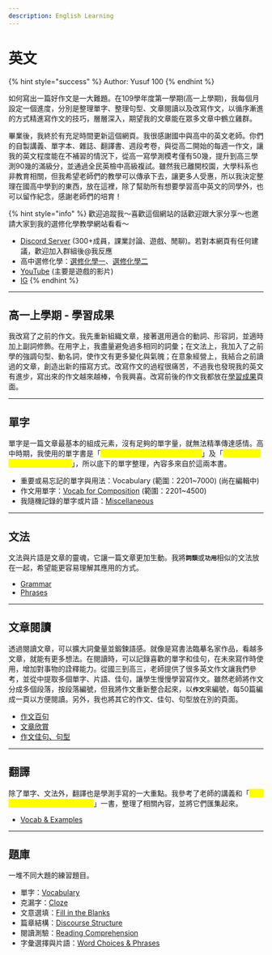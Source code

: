 ```yaml
---
description: English Learning
---
```


# 英文

{% hint style="success" %}
Author: Yusuf 100
{% endhint %}

如何寫出一篇好作文是一大難題。在109學年度第一學期(高一上學期)，我每個月設定一個進度，分別是整理單字、整理句型、文章閱讀以及改寫作文，以循序漸進的方式精進寫作文的技巧，層層深入，期望我的文章能在眾多文章中鶴立雞群。

畢業後，我終於有充足時間更新這個網頁。我很感謝國中與高中的英文老師。你們的自製講義、單字本、雜誌、翻譯書、週段考卷，與從高二開始的每週一作文，讓我的英文程度能在不補習的情況下，從高一寫學測模考僅有50幾，提升到高三學測90幾的滿級分，並通過全民英檢中高級複試。雖然我已離開校園，大學科系也非教育相關，但我希望老師們的教學可以傳承下去，讓更多人受惠，所以我決定整理在國高中學到的東西，放在這裡，除了幫助所有想要學習高中英文的同學外，也可以留作紀念，感謝老師們的培育！

{% hint style="info" %}
歡迎追蹤我～喜歡這個網站的話歡迎跟大家分享～也邀請大家到我的選修化學教學網站看看～

* [Discord Server](https://discord.gg/nDbebSB7s9) (300+成員，課業討論、遊戲、閒聊)。若對本網頁有任何建議，歡迎加入群組後@我反應
* 高中選修化學：[選修化學一](https://hackmd.io/@Yusuf100/chemistry-1)、[選修化學二](https://hackmd.io/@Yusuf100/chemistry-2)
* [YouTube](https://youtube.com/@yusuf-dh8lu?si=rCLEk4uLwtcalpyp) (主要是遊戲的影片)
* [IG](https://www.instagram.com/yusuf._.100?igsh=MTJlaWQ5ZnpqOW5mcA%3D%3D\&utm_source=qr)
{% endhint %}

***

## 高一上學期 - 學習成果

我改寫了之前的作文。我先重新組織文章，接著選用適合的動詞、形容詞，並適時加上副詞修飾。在用字上，我盡量避免過多相同的詞彙；在文法上，我加入了之前學的強調句型、動名詞，使作文有更多變化與氣魄；在意象經營上，我結合之前讀過的文章，創造出新的描寫方式。改寫作文的過程很痛苦，不過我也發現我的英文有進步，寫出來的作文越來越棒，令我興喜。改寫前後的作文我都放在[學習成果](xue-xi-cheng-guo.md)頁面。

***

## 單字

單字是一篇文章最基本的組成元素，沒有足夠的單字量，就無法精準傳達感情。高中時期，我使用的單字書是「<mark style="color:yellow;">晟景 英文字彙 中級 2201\~4500</mark>」及「<mark style="color:yellow;">晟景 英文字彙 高級 4501\~7000</mark>」，所以底下的單字整理，內容多來自於這兩本書。

* 重要或易忘記的單字與用法：Vocabulary (範圍：2201\~7000) (尚在編輯中)
* 作文用單字：[Vocab for Composition](vocabulary/vocab-for-composition/) (範圍：2201\~4500)
* 我隨機記錄的單字或片語：[Miscellaneous](vocabulary/miscellaneous.md)

***

## 文法

文法與片語是文章的靈魂，它讓一篇文章更加生動。我&#x5C07;**`詞類`**&#x6216;**`功用`**&#x76F8;似的文法放在一起，希望能更容易理解其應用的方式。

* [Grammar](grammar/other-stuff.md)
* [Phrases](vocabulary/some-phrases.md)

***

## 文章閱讀

透過閱讀文章，可以擴大詞彙量並鍛鍊語感。就像是寫書法臨摹名家作品，看越多文章，就能有更多想法。在閱讀時，可以記錄喜歡的單字和佳句，在未來寫作時使用，增加對事物的詮釋能力。從國三到高三，老師提供了很多英文作文讓我們參考，並從中提取多個單字、片語、佳句，讓學生慢慢學習寫作文。雖然老師將作文分成多個段落，按段落編號，但我將作文重新整合起來，&#x4EE5;**`作文`**&#x4F86;編號，每50篇編成一頁以方便閱讀。另外，我也將其它的作文、佳句、句型放在別的頁面。

* [作文百句](composition/zuo-wen-bai-ju/)
* [文章欣賞](composition/wen-zhang-xin-shang.md)
* [作文佳句、句型](composition/zuo-wen-jia-ju-ju-xing.md)

***

## 翻譯

除了單字、文法外，翻譯也是學測手寫的一大重點。我參考了老師的講義和「<mark style="color:yellow;">翰林 贏家21世紀英文主題式翻譯</mark>」一書，整理了相關內容，並將它們匯集起來。

* [Vocab & Examples](translation/vocab-and-examples.md)

***

## 題庫

一堆不同大題的練習題目。

* 單字：[Vocabulary](question-pool/vocabulary.md)
* 克漏字：[Cloze](question-pool/cloze.md)
* 文意選填：[Fill in the Blanks](question-pool/fill-in-the-blanks.md)
* 篇章結構：[Discourse Structure](question-pool/discourse-structure.md)
* 閱讀測驗：[Reading Comprehension](question-pool/reading-comprehension.md)
* 字彙選擇與片語：[Word Choices & Phrases](question-pool/word-choices-and-phrases.md)
